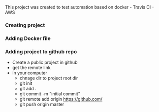This project was created to test automation based on docker - Travis CI - AWS 

### Creating project

### Adding Docker file

### Adding project to github repo
 - Create a public project in github
 - get the remote link
 - in your computer
    - chnage dir to project root dir
    - git init
    - git add .
    - git commit -m "initial commit"
    - git remote add origin https://github.com/<your project remote address>
    - git push origin master
### 

